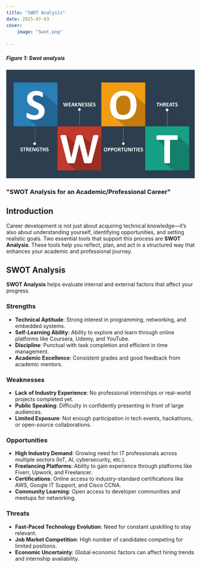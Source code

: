 ```yaml
---
title: "SWOT Analysis" 
date: 2025-07-03 
cover:
    image: "Swot.png"

---
```

##### Figure 1: Swot analysis 

![](Swot.png)


### "SWOT Analysis for an Academic/Professional Career"



## Introduction

Career development is not just about acquiring technical knowledge—it’s also about understanding yourself, identifying opportunities, and setting realistic goals. Two essential tools that support this process are **SWOT Analysis**. These tools help you reflect, plan, and act in a structured way that enhances your academic and professional journey.



## SWOT Analysis

**SWOT Analysis** helps evaluate internal and external factors that affect your progress.

###  Strengths
- **Technical Aptitude**: Strong interest in programming, networking, and embedded systems.
- **Self-Learning Ability**: Ability to explore and learn through online platforms like Coursera, Udemy, and YouTube.
- **Discipline**: Punctual with task completion and efficient in time management.
- **Academic Excellence**: Consistent grades and good feedback from academic mentors.

###  Weaknesses
- **Lack of Industry Experience**: No professional internships or real-world projects completed yet.
- **Public Speaking**: Difficulty in confidently presenting in front of large audiences.
- **Limited Exposure**: Not enough participation in tech events, hackathons, or open-source collaborations.

###  Opportunities
- **High Industry Demand**: Growing need for IT professionals across multiple sectors (IoT, AI, cybersecurity, etc.).
- **Freelancing Platforms**: Ability to gain experience through platforms like Fiverr, Upwork, and Freelancer.
- **Certifications**: Online access to industry-standard certifications like AWS, Google IT Support, and Cisco CCNA.
- **Community Learning**: Open access to developer communities and meetups for networking.

###  Threats
- **Fast-Paced Technology Evolution**: Need for constant upskilling to stay relevant.
- **Job Market Competition**: High number of candidates competing for limited positions.
- **Economic Uncertainty**: Global economic factors can affect hiring trends and internship availability.